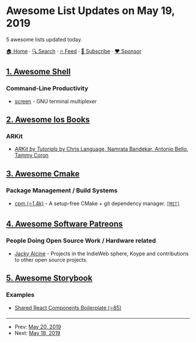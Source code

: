 # Awesome List Updates on May 19, 2019

5 awesome lists updated today.

[🏠 Home](/README.md) · [🔍 Search](https://www.trackawesomelist.com/search/) · [🔥 Feed](https://www.trackawesomelist.com/rss.xml) · [📮 Subscribe](https://trackawesomelist.us17.list-manage.com/subscribe?u=d2f0117aa829c83a63ec63c2f&id=36a103854c) · [❤️  Sponsor](https://github.com/sponsors/theowenyoung)



## [1. Awesome Shell](/content/alebcay/awesome-shell/README.md)

### Command-Line Productivity

*   [screen](https://www.gnu.org/software/screen/) - GNU terminal multiplexer

## [2. Awesome Ios Books](/content/bystritskiy/awesome-ios-books/README.md)

### ARKit

*   [*ARKit by Tutorials* by Chris Language, Namrata Bandekar, Antonio Bello, Tammy Coron](https://store.raywenderlich.com/products/arkit-by-tutorials)

## [3. Awesome Cmake](/content/onqtam/awesome-cmake/README.md)

### Package Management / Build Systems

*   [cpm (⭐1.4k)](https://github.com/TheLartians/CPM) - A setup-free CMake + git dependency manager. [`[MIT]`](https://opensource.org/licenses/MIT)

## [4. Awesome Software Patreons](/content/uraimo/awesome-software-patreons/README.md)

### People Doing Open Source Work / Hardware related

*   [Jacky Alcine](https://www.patreon.com/jackyalcine) - Projects in the IndieWeb sphere, Koype and contributions to other open source projects.

## [5. Awesome Storybook](/content/lauthieb/awesome-storybook/README.md)

### Examples

*   [Shared React Components Boilerplate (⭐85)](https://github.com/shared-components/shared-react-components-example)

---

- Prev: [May 20, 2019](/content/2019/05/20/README.md)
- Next: [May 18, 2019](/content/2019/05/18/README.md)